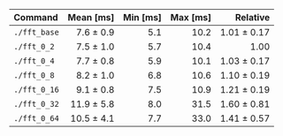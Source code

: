 | Command | Mean [ms] | Min [ms] | Max [ms] | Relative |
|:---|---:|---:|---:|---:|
| `./fft_base` | 7.6 ± 0.9 | 5.1 | 10.2 | 1.01 ± 0.17 |
| `./fft_0_2` | 7.5 ± 1.0 | 5.7 | 10.4 | 1.00 |
| `./fft_0_4` | 7.7 ± 0.8 | 5.9 | 10.1 | 1.03 ± 0.17 |
| `./fft_0_8` | 8.2 ± 1.0 | 6.8 | 10.6 | 1.10 ± 0.19 |
| `./fft_0_16` | 9.1 ± 0.8 | 7.5 | 10.9 | 1.21 ± 0.19 |
| `./fft_0_32` | 11.9 ± 5.8 | 8.0 | 31.5 | 1.60 ± 0.81 |
| `./fft_0_64` | 10.5 ± 4.1 | 7.7 | 33.0 | 1.41 ± 0.57 |
